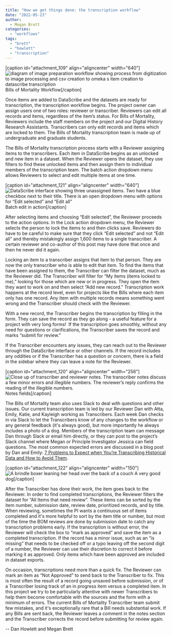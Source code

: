 ```yaml
---
title: "How we get things done: the transcription workflow"
date: "2022-05-23"
author:
  - Megan Brett
categories: 
  - "workflows"
tags: 
  - "brett"
  - "howlett"
  - "transcription"
---
```


\[caption id="attachment\_109" align="aligncenter" width="640"\]![diagram of image preparation workflow showing process from digitization to image processing and csv creation to omeka s item creation to datascribe transcription](images/workflow-erd-1024x654.png) Bills of Mortality Workflow\[/caption\]

Once items are added to DataScribe and the datasets are ready for transcription, the transcription workflow begins. The project owner can assign users one of two roles: reviewer or transcriber. Reviewers can edit all records and items, regardless of the item’s status. For Bills of Mortality, Reviewers include the staff members on the project and our Digital History Research Assistants. Transcribers can only edit records and items which are locked to them. The Bills of Mortality transcription team is made up of undergraduate and graduate students.

The Bills of Mortality transcription process starts with a Reviewer assigning items to the transcribers. Each item in DataScribe begins as an unlocked and new item in a dataset. When the Reviewer opens the dataset, they use filters to find these unlocked items and then assign them to individual members of the transcription team. The batch action dropdown menu allows Reviewers to select and edit multiple items at one time.

\[caption id="attachment\_121" align="aligncenter" width="640"\]![DataScribe interface showing three unassigned items. Two have a blue checkbox next to their title. There is an open dropdown menu with options for “Edit selected” and “Edit all”](images/image2-1024x515.png) Batch edit in action\[/caption\]

After selecting items and choosing “Edit selected”, the Reviewer proceeds to the action options. In the Lock action dropdown menu, the Reviewer selects the person to lock the items to and then clicks save. Reviewers do have to be careful to make sure that they click “Edit selected” and not “Edit all” and thereby mistakingly assign 1,600 items to a single transcriber. A certain reviewer and co-author of this post may have done that once and then he never did it again.

Locking an item to a transcriber assigns that item to that person. They are now the only transcriber who is able to edit that item. To find the items that have been assigned to them, the Transcriber can filter the dataset, much as the Reviewer did. The Transcriber will filter for “My items (items locked to me),” looking for those which are new or in progress. They open the item they want to work on and then select “Add new record.” Transcription work happens at the record level, even for projects like the Bills where each item only has one record. Any item with multiple records means something went wrong and the Transcriber should check with the Reviewer.

With a new record, the Transcriber begins the transcription by filling in the form. They can save the record as they go along - a useful feature for a project with very long forms!  If the transcription goes smoothly, without any need for questions or clarifications, the Transcriber saves the record and marks “submit for review.”

If the Transcriber encounters any issues, they can reach out to the Reviewer through the DataScribe interface or other channels. If the record includes any oddities or if the Transcriber has a question or concern, there is a field in the sidebar where they can leave a note for the Reviewer.

\[caption id="attachment\_120" align="aligncenter" width="256"\]![Close up of transcriber and reviewer notes. The transcriber notes discuss a few minor errors and illegible numbers. The reviewer’s reply confirms the reading of the illegible numbers.](images/image1-256x300.png) Notes fields\[/caption\]

The Bills of Mortality team also uses Slack to deal with questions and other issues. Our current transcription team is led by our Reviewer Dan with Atta, Emily, Katie, and Kayleigh working as Transcribers. Each week Dan checks in via Slack to let the Transcribers know of any changes to the workflow or any general feedback (it's always good), but more importantly he always includes a photo of a dog. Members of the transcription team can message Dan through Slack or email him directly, or they can post to the project’s Slack channel where Megan or Principle Investigator Jessica can field questions. The most common expected errors are discussed in a blog post by Dan and Emily: [7 Problems to Expect when You’re Transcribing Historical Data and How to Avoid Them](https://deathbynumbers.org/2022/04/11/7-problems-to-expect-when-youre-transcribing-historical-data-and-how-to-avoid-them/).

\[caption id="attachment\_122" align="aligncenter" width="150"\]![A brindle boxer leaning her head over the back of a couch](images/Madison-150x150.jpg) A very good dog\[/caption\]

After the Transcriber has done their work, the item goes back to the Reviewer. In order to find completed transcriptions, the Reviewer filters the dataset for “All Items that need review”. These items can be sorted by the item number, submission date, review date, prioritized records, and by title. When reviewing, sometimes the PI wants a continuous set of items completed and it's more helpful to sort by the item title or number, but most of the time the BOM reviews are done by submission date to catch any transcription problems early. If the transcription is without error, the Reviewer will check the box to “mark as approved” and save the item as a completed transcription. If the record has a minor issue, such as an “is missing” that needs to be checked off or a typo leaving off the second digit of a number, the Reviewer can use their discretion to correct it before marking it as approved. Only items which have been approved are included in dataset exports.

On occasion, transcriptions need more than a quick fix. The Reviewer can mark an item as “Not Approved” to send back to the Transcriber to fix. This is most often the result of a record going unsaved before submission, or of a Transcriber losing track of an in progress item versus a completed item. In this project we try to be particularly attentive with newer Transcribers to help them become comfortable with the sources and the form with a minimum of errors. The current Bills of Mortality Transcriber team submit few mistakes, and it's exceptionally rare that a Bill needs substantial work. If any Bills are sent back, the Reviewer leaves a comment in the notes section and the Transcriber corrects the record before submitting for review again.

\-- Dan Howlett and Megan Brett
